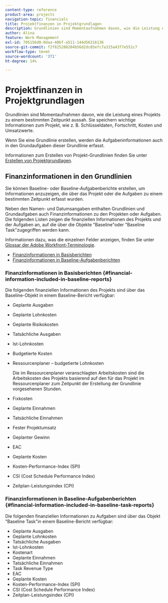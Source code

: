 ```yaml
---
content-type: reference
product-area: projects
navigation-topic: financials
title: Projektfinanzen in Projektgrundlagen
description: Grundlinien sind Momentaufnahmen davon, wie die Leistung eines Projekts zu einem bestimmten Zeitpunkt aussah. Sie speichern wichtige Informationen zum Projekt, wie z. B. Schlüsseldaten, Fortschritt, Kosten und Umsatzwerte.
author: Alina
feature: Work Management
exl-id: 705156d0-0daa-40bf-a511-144d56316136
source-git-commit: f2f825280204b56d2dc85efc7a315a4377e551c7
workflow-type: tm+mt
source-wordcount: '371'
ht-degree: 14%

---
```


# Projektfinanzen in Projektgrundlagen

Grundlinien sind Momentaufnahmen davon, wie die Leistung eines Projekts zu einem bestimmten Zeitpunkt aussah. Sie speichern wichtige Informationen zum Projekt, wie z. B. Schlüsseldaten, Fortschritt, Kosten und Umsatzwerte.

Wenn Sie eine Grundlinie erstellen, werden die Aufgabeninformationen auch in den Grundaufgaben dieser Grundlinie erfasst.

Informationen zum Erstellen von Projekt-Grundlinien finden Sie unter [Erstellen von Projektgrundlagen](../../../manage-work/projects/create-projects/create-baselines.md).

## Finanzinformationen in den Grundlinien

Sie können Baseline- oder Baseline-Aufgabenberichte erstellen, um Informationen anzuzeigen, die über das Projekt oder die Aufgaben zu einem bestimmten Zeitpunkt erfasst wurden.

Neben den Namen- und Datumsangaben enthalten Grundlinien und Grundaufgaben auch Finanzinformationen zu den Projekten oder Aufgaben. Die folgenden Listen zeigen die finanziellen Informationen des Projekts und der Aufgaben an, auf die über die Objekte &quot;Baseline&quot;oder &quot;Baseline Task&quot;zugegriffen werden kann.

Informationen dazu, was die einzelnen Felder anzeigen, finden Sie unter [Glossar der Adobe Workfront-Terminologie](../../../workfront-basics/navigate-workfront/workfront-navigation/workfront-terminology-glossary.md).

* [Finanzinformationen in Basisberichten](#financial-information-included-in-baseline-reports)
* [Finanzinformationen in Baseline-Aufgabenberichten](#financial-information-included-in-baseline-task-reports)

### Finanzinformationen in Basisberichten {#financial-information-included-in-baseline-reports}

Die folgenden finanziellen Informationen des Projekts sind über das Baseline-Objekt in einem Baseline-Bericht verfügbar:

* Geplante Ausgaben
* Geplante Lohnkosten
* Geplante Risikokosten
* Tatsächliche Ausgaben
* Ist-Lohnkosten
* Budgetierte Kosten
* Ressourcenplaner – budgetierte Lohnkosten

   Die im Ressourcenplaner veranschlagten Arbeitskosten sind die Arbeitskosten des Projekts basierend auf den für das Projekt im Ressourcenplaner zum Zeitpunkt der Erstellung der Grundlinie vorgesehenen Stunden.

* Fixkosten
* Geplante Einnahmen
* Tatsächliche Einnahmen
* Fester Projektumsatz
* Geplanter Gewinn
* EAC
* Geplante Kosten
* Kosten-Performance-Index (SPI)
* CSI (Cost Schedule Performance Index)
* Zeitplan-Leistungsindex (CPI)

### Finanzinformationen in Baseline-Aufgabenberichten {#financial-information-included-in-baseline-task-reports}

Die folgenden finanziellen Informationen zu Aufgaben sind über das Objekt &quot;Baseline Task&quot;in einem Baseline-Bericht verfügbar:

* Geplante Ausgaben
* Geplante Lohnkosten
* Tatsächliche Ausgaben
* Ist-Lohnkosten
* Kostenart
* Geplante Einnahmen
* Tatsächliche Einnahmen
* Task Revenue Type
* EAC
* Geplante Kosten
* Kosten-Performance-Index (SPI)
* CSI (Cost Schedule Performance Index)
* Zeitplan-Leistungsindex (CPI)
